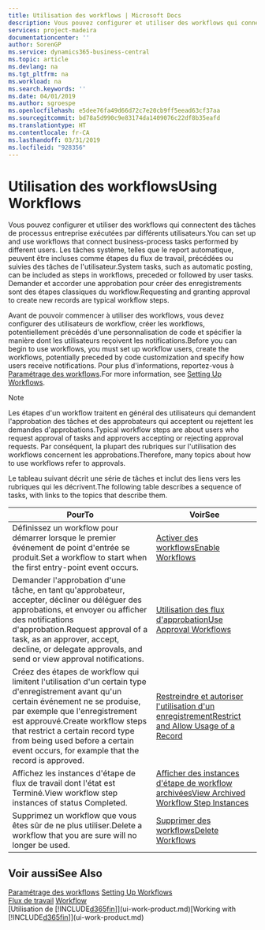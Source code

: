 ```yaml
---
title: Utilisation des workflows | Microsoft Docs
description: Vous pouvez configurer et utiliser des workflows qui connectent des tâches de processus entreprise exécutées par différents utilisateurs. Les tâches système, telles que le report automatique, peuvent être incluses comme étapes du flux de travail, précédées ou suivies des tâches de l'utilisateur. Demander et accorder une approbation pour créer des enregistrements sont des étapes classiques du workflow.
services: project-madeira
documentationcenter: ''
author: SorenGP
ms.service: dynamics365-business-central
ms.topic: article
ms.devlang: na
ms.tgt_pltfrm: na
ms.workload: na
ms.search.keywords: ''
ms.date: 04/01/2019
ms.author: sgroespe
ms.openlocfilehash: e5dee76fa49d66d72c7e20cb9ff5eead63cf37aa
ms.sourcegitcommit: bd78a5d990c9e83174da1409076c22df8b35eafd
ms.translationtype: HT
ms.contentlocale: fr-CA
ms.lasthandoff: 03/31/2019
ms.locfileid: "928356"
---
```

# <a name="using-workflows"></a><span data-ttu-id="443df-105">Utilisation des workflows</span><span class="sxs-lookup"><span data-stu-id="443df-105">Using Workflows</span></span>
<span data-ttu-id="443df-106">Vous pouvez configurer et utiliser des workflows qui connectent des tâches de processus entreprise exécutées par différents utilisateurs.</span><span class="sxs-lookup"><span data-stu-id="443df-106">You can set up and use workflows that connect business-process tasks performed by different users.</span></span> <span data-ttu-id="443df-107">Les tâches système, telles que le report automatique, peuvent être incluses comme étapes du flux de travail, précédées ou suivies des tâches de l'utilisateur.</span><span class="sxs-lookup"><span data-stu-id="443df-107">System tasks, such as automatic posting, can be included as steps in workflows, preceded or followed by user tasks.</span></span> <span data-ttu-id="443df-108">Demander et accorder une approbation pour créer des enregistrements sont des étapes classiques du workflow.</span><span class="sxs-lookup"><span data-stu-id="443df-108">Requesting and granting approval to create new records are typical workflow steps.</span></span>  

 <span data-ttu-id="443df-109">Avant de pouvoir commencer à utiliser des workflows, vous devez configurer des utilisateurs de workflow, créer les workflows, potentiellement précédés d'une personnalisation de code et spécifier la manière dont les utilisateurs reçoivent les notifications.</span><span class="sxs-lookup"><span data-stu-id="443df-109">Before you can begin to use workflows, you must set up workflow users, create the workflows, potentially preceded by code customization and specify how users receive notifications.</span></span> <span data-ttu-id="443df-110">Pour plus d'informations, reportez-vous à [Paramétrage des workflows](across-set-up-workflows.md).</span><span class="sxs-lookup"><span data-stu-id="443df-110">For more information, see [Setting Up Workflows](across-set-up-workflows.md).</span></span>  

> [!NOTE]  
>  <span data-ttu-id="443df-111">Les étapes d'un workflow traitent en général des utilisateurs qui demandent l'approbation des tâches et des approbateurs qui acceptent ou rejettent les demandes d'approbations.</span><span class="sxs-lookup"><span data-stu-id="443df-111">Typical workflow steps are about users who request approval of tasks and approvers accepting or rejecting approval requests.</span></span> <span data-ttu-id="443df-112">Par conséquent, la plupart des rubriques sur l'utilisation des workflows concernent les approbations.</span><span class="sxs-lookup"><span data-stu-id="443df-112">Therefore, many topics about how to use workflows refer to approvals.</span></span>  

 <span data-ttu-id="443df-113">Le tableau suivant décrit une série de tâches et inclut des liens vers les rubriques qui les décrivent.</span><span class="sxs-lookup"><span data-stu-id="443df-113">The following table describes a sequence of tasks, with links to the topics that describe them.</span></span>  

|<span data-ttu-id="443df-114">**Pour**</span><span class="sxs-lookup"><span data-stu-id="443df-114">**To**</span></span>|<span data-ttu-id="443df-115">**Voir**</span><span class="sxs-lookup"><span data-stu-id="443df-115">**See**</span></span>|  
|------------|-------------|  
|<span data-ttu-id="443df-116">Définissez un workflow pour démarrer lorsque le premier événement de point d'entrée se produit.</span><span class="sxs-lookup"><span data-stu-id="443df-116">Set a workflow to start when the first entry-point event occurs.</span></span>|[<span data-ttu-id="443df-117">Activer des workflows</span><span class="sxs-lookup"><span data-stu-id="443df-117">Enable Workflows</span></span>](across-how-to-enable-workflows.md)|  
|<span data-ttu-id="443df-118">Demander l'approbation d'une tâche, en tant qu'approbateur, accepter, décliner ou déléguer des approbations, et envoyer ou afficher des notifications d'approbation.</span><span class="sxs-lookup"><span data-stu-id="443df-118">Request approval of a task, as an approver, accept, decline, or delegate approvals, and send or view approval notifications.</span></span>|[<span data-ttu-id="443df-119">Utilisation des flux d'approbation</span><span class="sxs-lookup"><span data-stu-id="443df-119">Use Approval Workflows</span></span>](across-how-use-approval-workflows.md)|  
|<span data-ttu-id="443df-120">Créez des étapes de workflow qui limitent l'utilisation d'un certain type d'enregistrement avant qu'un certain événement ne se produise, par exemple que l'enregistrement est approuvé.</span><span class="sxs-lookup"><span data-stu-id="443df-120">Create workflow steps that restrict a certain record type from being used before a certain event occurs, for example that the record is approved.</span></span>|[<span data-ttu-id="443df-121">Restreindre et autoriser l'utilisation d'un enregistrement</span><span class="sxs-lookup"><span data-stu-id="443df-121">Restrict and Allow Usage of a Record</span></span>](across-how-to-restrict-and-allow-usage-of-a-record.md)|  
|<span data-ttu-id="443df-122">Affichez les instances d'étape de flux de travail dont l'état est Terminé.</span><span class="sxs-lookup"><span data-stu-id="443df-122">View workflow step instances of status Completed.</span></span>|[<span data-ttu-id="443df-123">Afficher des instances d'étape de workflow archivées</span><span class="sxs-lookup"><span data-stu-id="443df-123">View Archived Workflow Step Instances</span></span>](across-how-to-view-archived-workflow-step-instances.md)|  
|<span data-ttu-id="443df-124">Supprimez un workflow que vous êtes sûr de ne plus utiliser.</span><span class="sxs-lookup"><span data-stu-id="443df-124">Delete a workflow that you are sure will no longer be used.</span></span>|[<span data-ttu-id="443df-125">Supprimer des workflows</span><span class="sxs-lookup"><span data-stu-id="443df-125">Delete Workflows</span></span>](across-how-to-delete-workflows.md)|  

## <a name="see-also"></a><span data-ttu-id="443df-126">Voir aussi</span><span class="sxs-lookup"><span data-stu-id="443df-126">See Also</span></span>  
<span data-ttu-id="443df-127">[Paramétrage des workflows](across-set-up-workflows.md) </span><span class="sxs-lookup"><span data-stu-id="443df-127">[Setting Up Workflows](across-set-up-workflows.md) </span></span>  
<span data-ttu-id="443df-128">[Flux de travail](across-workflow.md) </span><span class="sxs-lookup"><span data-stu-id="443df-128">[Workflow](across-workflow.md) </span></span>  
<span data-ttu-id="443df-129">[Utilisation de [!INCLUDE[d365fin](includes/d365fin_md.md)]](ui-work-product.md)</span><span class="sxs-lookup"><span data-stu-id="443df-129">[Working with [!INCLUDE[d365fin](includes/d365fin_md.md)]](ui-work-product.md)</span></span>
